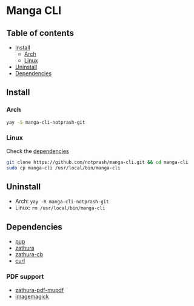 # Manga CLI
## Table of contents

-   [Install](#Install)
    -   [Arch](#Arch)
    -   [Linux](#Linux)
-   [Uninstall](#Uninstall)
-   [Dependencies](#Dependencies)

## Install

### Arch

```bash
yay -S manga-cli-notprash-git
```

### Linux

Check the [dependencies](#dependencies)

```bash
git clone https://github.com/notprash/manga-cli.git && cd manga-cli
sudo cp manga-cli /usr/local/bin/manga-cli
```

## Uninstall

-   Arch: `yay -R manga-cli-notprash-git`
-   Linux: `rm /usr/local/bin/manga-cli`

## Dependencies

-   [pup](https://github.com/ericchiang/pup)
-   [zathura](https://github.com/pwmt/zathura)
-   [zathura-cb](https://github.com/pwmt/zathura-cb)
-   [curl](https://curl.se/)

### PDF support

-   [zathura-pdf-mupdf](https://github.com/pwmt/zathura-pdf-mupdf)
-   [imagemagick](https://imagemagick.org/index.php)
